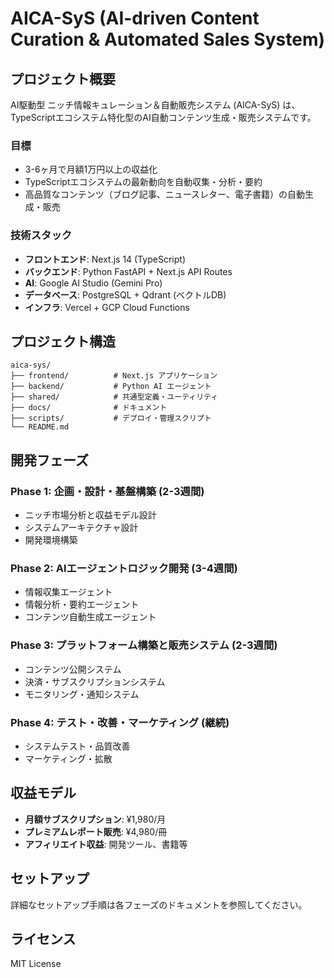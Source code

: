 # AICA-SyS (AI-driven Content Curation & Automated Sales System)

## プロジェクト概要

AI駆動型 ニッチ情報キュレーション＆自動販売システム (AICA-SyS) は、TypeScriptエコシステム特化型のAI自動コンテンツ生成・販売システムです。

### 目標
- 3-6ヶ月で月額1万円以上の収益化
- TypeScriptエコシステムの最新動向を自動収集・分析・要約
- 高品質なコンテンツ（ブログ記事、ニュースレター、電子書籍）の自動生成・販売

### 技術スタック
- **フロントエンド**: Next.js 14 (TypeScript)
- **バックエンド**: Python FastAPI + Next.js API Routes
- **AI**: Google AI Studio (Gemini Pro)
- **データベース**: PostgreSQL + Qdrant (ベクトルDB)
- **インフラ**: Vercel + GCP Cloud Functions

## プロジェクト構造

```
aica-sys/
├── frontend/          # Next.js アプリケーション
├── backend/           # Python AI エージェント
├── shared/            # 共通型定義・ユーティリティ
├── docs/              # ドキュメント
├── scripts/           # デプロイ・管理スクリプト
└── README.md
```

## 開発フェーズ

### Phase 1: 企画・設計・基盤構築 (2-3週間)
- ニッチ市場分析と収益モデル設計
- システムアーキテクチャ設計
- 開発環境構築

### Phase 2: AIエージェントロジック開発 (3-4週間)
- 情報収集エージェント
- 情報分析・要約エージェント
- コンテンツ自動生成エージェント

### Phase 3: プラットフォーム構築と販売システム (2-3週間)
- コンテンツ公開システム
- 決済・サブスクリプションシステム
- モニタリング・通知システム

### Phase 4: テスト・改善・マーケティング (継続)
- システムテスト・品質改善
- マーケティング・拡散

## 収益モデル

- **月額サブスクリプション**: ¥1,980/月
- **プレミアムレポート販売**: ¥4,980/冊
- **アフィリエイト収益**: 開発ツール、書籍等

## セットアップ

詳細なセットアップ手順は各フェーズのドキュメントを参照してください。

## ライセンス

MIT License
